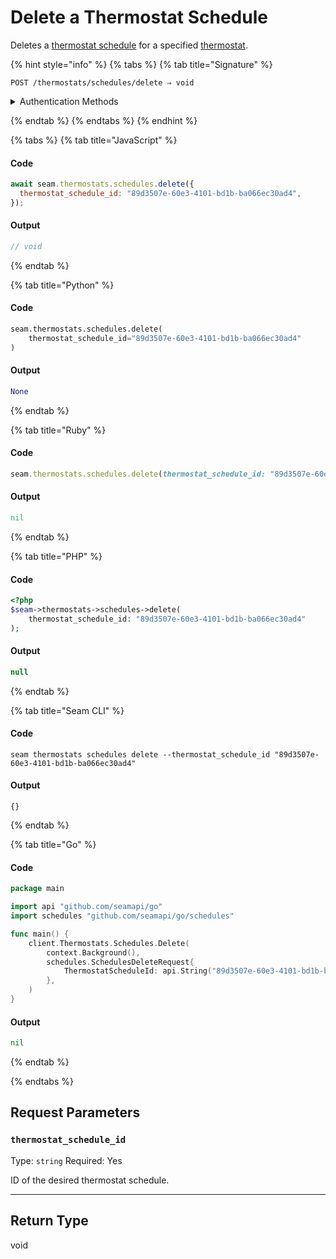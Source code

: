 # Delete a Thermostat Schedule

Deletes a [thermostat schedule](../../../capability-guides/thermostats/creating-and-managing-thermostat-schedules.md) for a specified [thermostat](https://docs.seam.co/latest/capability-guides/thermostats).

{% hint style="info" %}
{% tabs %}
{% tab title="Signature" %}
```
POST /thermostats/schedules/delete ⇒ void
```

<details>

<summary>Authentication Methods</summary>

- API key
- Client session token
- Personal access token
  <br>Must also include the `seam-workspace` header in the request.
</details>

{% endtab %}
{% endtabs %}
{% endhint %}

{% tabs %}
{% tab title="JavaScript" %}
#### Code

```javascript
await seam.thermostats.schedules.delete({
  thermostat_schedule_id: "89d3507e-60e3-4101-bd1b-ba066ec30ad4",
});
```

#### Output

```javascript
// void
```
{% endtab %}

{% tab title="Python" %}
#### Code

```python
seam.thermostats.schedules.delete(
    thermostat_schedule_id="89d3507e-60e3-4101-bd1b-ba066ec30ad4"
)
```

#### Output

```python
None
```
{% endtab %}

{% tab title="Ruby" %}
#### Code

```ruby
seam.thermostats.schedules.delete(thermostat_schedule_id: "89d3507e-60e3-4101-bd1b-ba066ec30ad4")
```

#### Output

```ruby
nil
```
{% endtab %}

{% tab title="PHP" %}
#### Code

```php
<?php
$seam->thermostats->schedules->delete(
    thermostat_schedule_id: "89d3507e-60e3-4101-bd1b-ba066ec30ad4"
);
```

#### Output

```php
null
```
{% endtab %}

{% tab title="Seam CLI" %}
#### Code

```seam_cli
seam thermostats schedules delete --thermostat_schedule_id "89d3507e-60e3-4101-bd1b-ba066ec30ad4"
```

#### Output

```seam_cli
{}
```
{% endtab %}

{% tab title="Go" %}
#### Code

```go
package main

import api "github.com/seamapi/go"
import schedules "github.com/seamapi/go/schedules"

func main() {
	client.Thermostats.Schedules.Delete(
		context.Background(),
		schedules.SchedulesDeleteRequest{
			ThermostatScheduleId: api.String("89d3507e-60e3-4101-bd1b-ba066ec30ad4"),
		},
	)
}
```

#### Output

```go
nil
```
{% endtab %}

{% endtabs %}


## Request Parameters

### `thermostat_schedule_id`

Type: `string`
Required: Yes

ID of the desired thermostat schedule.

---


## Return Type

void
